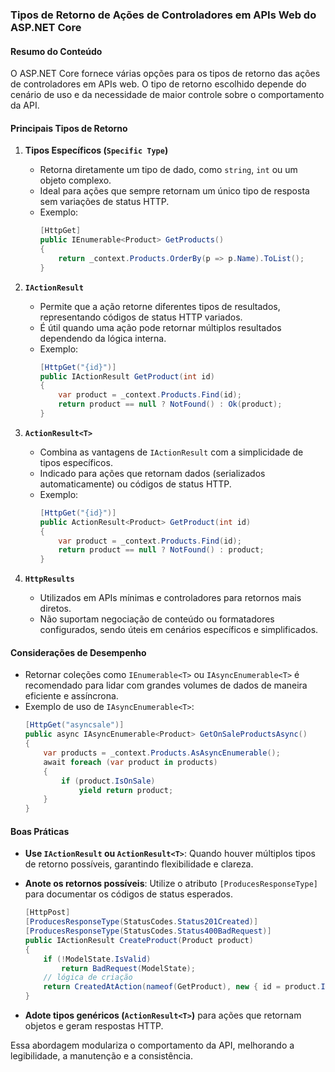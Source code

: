 ### Tipos de Retorno de Ações de Controladores em APIs Web do ASP.NET Core

#### Resumo do Conteúdo
O ASP.NET Core fornece várias opções para os tipos de retorno das ações de controladores em APIs web. O tipo de retorno escolhido depende do cenário de uso e da necessidade de maior controle sobre o comportamento da API.

#### Principais Tipos de Retorno

1. **Tipos Específicos (`Specific Type`)**
   - Retorna diretamente um tipo de dado, como `string`, `int` ou um objeto complexo.
   - Ideal para ações que sempre retornam um único tipo de resposta sem variações de status HTTP.
   - Exemplo:
     ```csharp
     [HttpGet]
     public IEnumerable<Product> GetProducts()
     {
         return _context.Products.OrderBy(p => p.Name).ToList();
     }
     ```

2. **`IActionResult`**
   - Permite que a ação retorne diferentes tipos de resultados, representando códigos de status HTTP variados.
   - É útil quando uma ação pode retornar múltiplos resultados dependendo da lógica interna.
   - Exemplo:
     ```csharp
     [HttpGet("{id}")]
     public IActionResult GetProduct(int id)
     {
         var product = _context.Products.Find(id);
         return product == null ? NotFound() : Ok(product);
     }
     ```

3. **`ActionResult<T>`**
   - Combina as vantagens de `IActionResult` com a simplicidade de tipos específicos.
   - Indicado para ações que retornam dados (serializados automaticamente) ou códigos de status HTTP.
   - Exemplo:
     ```csharp
     [HttpGet("{id}")]
     public ActionResult<Product> GetProduct(int id)
     {
         var product = _context.Products.Find(id);
         return product == null ? NotFound() : product;
     }
     ```

4. **`HttpResults`**
   - Utilizados em APIs mínimas e controladores para retornos mais diretos.
   - Não suportam negociação de conteúdo ou formatadores configurados, sendo úteis em cenários específicos e simplificados.

#### Considerações de Desempenho
- Retornar coleções como `IEnumerable<T>` ou `IAsyncEnumerable<T>` é recomendado para lidar com grandes volumes de dados de maneira eficiente e assíncrona.
- Exemplo de uso de `IAsyncEnumerable<T>`:
  ```csharp
  [HttpGet("asyncsale")]
  public async IAsyncEnumerable<Product> GetOnSaleProductsAsync()
  {
      var products = _context.Products.AsAsyncEnumerable();
      await foreach (var product in products)
      {
          if (product.IsOnSale)
              yield return product;
      }
  }
  ```

#### Boas Práticas
- **Use `IActionResult` ou `ActionResult<T>`**: Quando houver múltiplos tipos de retorno possíveis, garantindo flexibilidade e clareza.
- **Anote os retornos possíveis**: Utilize o atributo `[ProducesResponseType]` para documentar os códigos de status esperados.
  ```csharp
  [HttpPost]
  [ProducesResponseType(StatusCodes.Status201Created)]
  [ProducesResponseType(StatusCodes.Status400BadRequest)]
  public IActionResult CreateProduct(Product product)
  {
      if (!ModelState.IsValid)
          return BadRequest(ModelState);
      // lógica de criação
      return CreatedAtAction(nameof(GetProduct), new { id = product.Id }, product);
  }
  ```

- **Adote tipos genéricos (`ActionResult<T>`)** para ações que retornam objetos e geram respostas HTTP.

Essa abordagem modulariza o comportamento da API, melhorando a legibilidade, a manutenção e a consistência.